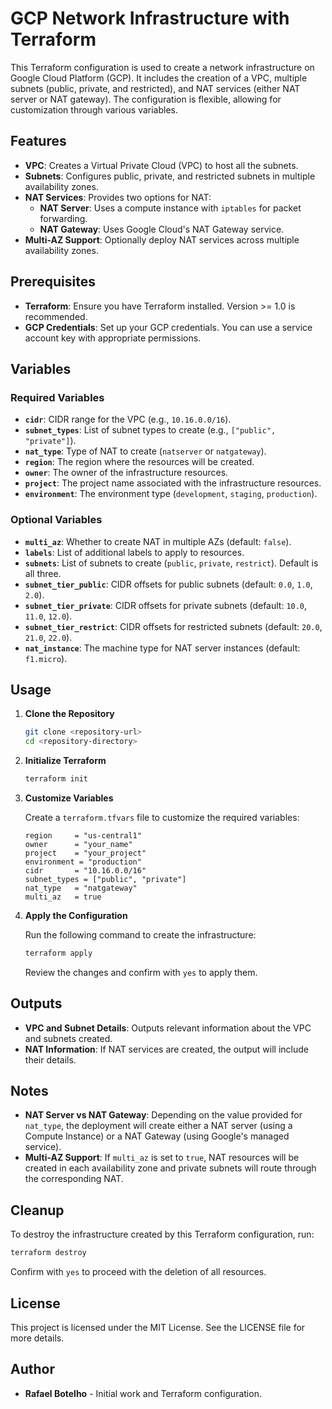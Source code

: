 # GCP Network Infrastructure with Terraform

This Terraform configuration is used to create a network infrastructure on Google Cloud Platform (GCP). It includes the creation of a VPC, multiple subnets (public, private, and restricted), and NAT services (either NAT server or NAT gateway). The configuration is flexible, allowing for customization through various variables.

## Features

- **VPC**: Creates a Virtual Private Cloud (VPC) to host all the subnets.
- **Subnets**: Configures public, private, and restricted subnets in multiple availability zones.
- **NAT Services**: Provides two options for NAT:
  - **NAT Server**: Uses a compute instance with `iptables` for packet forwarding.
  - **NAT Gateway**: Uses Google Cloud's NAT Gateway service.
- **Multi-AZ Support**: Optionally deploy NAT services across multiple availability zones.

## Prerequisites

- **Terraform**: Ensure you have Terraform installed. Version >= 1.0 is recommended.
- **GCP Credentials**: Set up your GCP credentials. You can use a service account key with appropriate permissions.

## Variables

### Required Variables

- **`cidr`**: CIDR range for the VPC (e.g., `10.16.0.0/16`).
- **`subnet_types`**: List of subnet types to create (e.g., `["public", "private"]`).
- **`nat_type`**: Type of NAT to create (`natserver` or `natgateway`).
- **`region`**: The region where the resources will be created.
- **`owner`**: The owner of the infrastructure resources.
- **`project`**: The project name associated with the infrastructure resources.
- **`environment`**: The environment type (`development`, `staging`, `production`).

### Optional Variables

- **`multi_az`**: Whether to create NAT in multiple AZs (default: `false`).
- **`labels`**: List of additional labels to apply to resources.
- **`subnets`**: List of subnets to create (`public`, `private`, `restrict`). Default is all three.
- **`subnet_tier_public`**: CIDR offsets for public subnets (default: `0.0`, `1.0`, `2.0`).
- **`subnet_tier_private`**: CIDR offsets for private subnets (default: `10.0`, `11.0`, `12.0`).
- **`subnet_tier_restrict`**: CIDR offsets for restricted subnets (default: `20.0`, `21.0`, `22.0`).
- **`nat_instance`**: The machine type for NAT server instances (default: `f1.micro`).

## Usage

1. **Clone the Repository**

   ```bash
   git clone <repository-url>
   cd <repository-directory>
   ```

2. **Initialize Terraform**

   ```bash
   terraform init
   ```

3. **Customize Variables**

   Create a `terraform.tfvars` file to customize the required variables:

   ```hcl
   region     = "us-central1"
   owner      = "your_name"
   project    = "your_project"
   environment = "production"
   cidr       = "10.16.0.0/16"
   subnet_types = ["public", "private"]
   nat_type   = "natgateway"
   multi_az   = true
   ```

4. **Apply the Configuration**

   Run the following command to create the infrastructure:

   ```bash
   terraform apply
   ```

   Review the changes and confirm with `yes` to apply them.

## Outputs

- **VPC and Subnet Details**: Outputs relevant information about the VPC and subnets created.
- **NAT Information**: If NAT services are created, the output will include their details.

## Notes

- **NAT Server vs NAT Gateway**: Depending on the value provided for `nat_type`, the deployment will create either a NAT server (using a Compute Instance) or a NAT Gateway (using Google's managed service).
- **Multi-AZ Support**: If `multi_az` is set to `true`, NAT resources will be created in each availability zone and private subnets will route through the corresponding NAT.

## Cleanup

To destroy the infrastructure created by this Terraform configuration, run:

```bash
terraform destroy
```

Confirm with `yes` to proceed with the deletion of all resources.

## License

This project is licensed under the MIT License. See the LICENSE file for more details.

## Author

- **Rafael Botelho** - Initial work and Terraform configuration.

